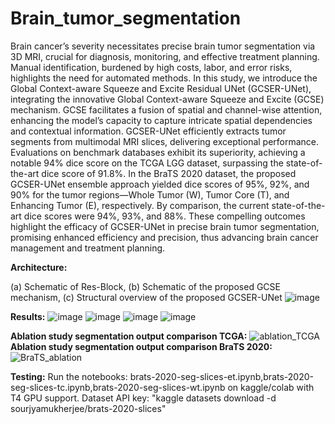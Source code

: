 # Brain_tumor_segmentation

Brain cancer’s severity necessitates precise brain tumor segmentation via 3D MRI, crucial for diagnosis, monitoring, and effective treatment planning. Manual identification,
burdened by high costs, labor, and error risks, highlights
the need for automated methods. In this study, we introduce
the Global Context-aware Squeeze and Excite Residual UNet
(GCSER-UNet), integrating the innovative Global Context-aware
Squeeze and Excite (GCSE) mechanism. GCSE facilitates a
fusion of spatial and channel-wise attention, enhancing the
model’s capacity to capture intricate spatial dependencies and
contextual information. GCSER-UNet efficiently extracts tumor
segments from multimodal MRI slices, delivering exceptional
performance. Evaluations on benchmark databases exhibit its
superiority, achieving a notable 94% dice score on the TCGA
LGG dataset, surpassing the state-of-the-art dice score of 91.8%.
In the BraTS 2020 dataset, the proposed GCSER-UNet ensemble
approach yielded dice scores of 95%, 92%, and 90% for the tumor
regions—Whole Tumor (W), Tumor Core (T), and Enhancing Tumor (E), respectively. By comparison, the current state-of-the-art
dice scores were 94%, 93%, and 88%. These compelling outcomes
highlight the efficacy of GCSER-UNet in precise brain tumor
segmentation, promising enhanced efficiency and precision, thus
advancing brain cancer management and treatment planning.

**Architecture:**

(a) Schematic of Res-Block, (b) Schematic of the proposed GCSE mechanism, (c) Structural overview of the proposed
GCSER-UNet
![image](https://github.com/Sourjya261/Brain_tumor_segmentation/assets/89221563/d5515a1c-0b2a-4cac-bdd6-215c52eb6511)

**Results:**
![image](https://github.com/Sourjya261/Brain_tumor_segmentation/assets/89221563/807c4dfc-dca5-449a-a493-958357a54611)
![image](https://github.com/Sourjya261/Brain_tumor_segmentation/assets/89221563/db763b2a-77e8-4195-ab02-19490573a17e)
![image](https://github.com/Sourjya261/Brain_tumor_segmentation/assets/89221563/1641c354-586c-4765-ae9f-b371044ec65a)
![image](https://github.com/Sourjya261/Brain_tumor_segmentation/assets/89221563/775c7502-a04c-4b1f-a44e-4542007020f2)





**Ablation study segmentation output comparison TCGA:**
![ablation_TCGA](https://user-images.githubusercontent.com/89221563/229312497-173e5c87-e67c-4665-a6d3-58081b15369b.jpg)
**Ablation study segmentation output comparison BraTS 2020:**
![BraTS_ablation](https://user-images.githubusercontent.com/89221563/229312512-ddc3a5e5-76b6-4ec9-819d-1a1967be1fc0.png)


**Testing:**
Run the notebooks:
brats-2020-seg-slices-et.ipynb,brats-2020-seg-slices-tc.ipynb,brats-2020-seg-slices-wt.ipynb on kaggle/colab with T4 GPU support.
Dataset API key: "kaggle datasets download -d sourjyamukherjee/brats-2020-slices"
